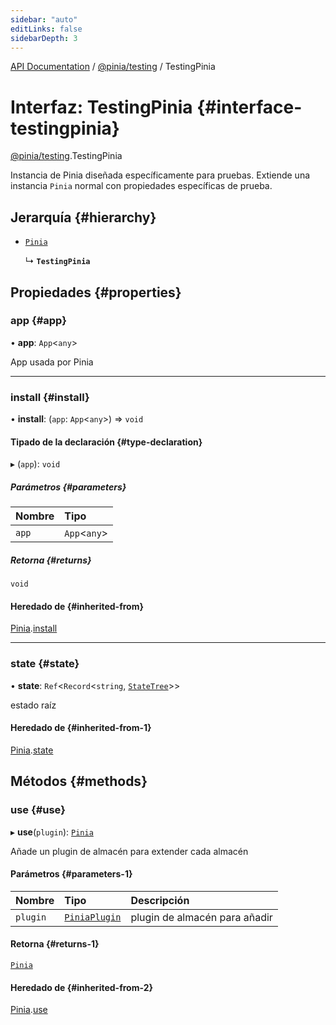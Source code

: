 ```yaml
---
sidebar: "auto"
editLinks: false
sidebarDepth: 3
---
```


[API Documentation](../index.md) / [@pinia/testing](../modules/pinia_testing.md) / TestingPinia

# Interfaz: TestingPinia {#interface-testingpinia}

[@pinia/testing](../modules/pinia_testing.md).TestingPinia

Instancia de Pinia diseñada específicamente para pruebas. Extiende una instancia 
`Pinia` normal con propiedades específicas de prueba.

## Jerarquía {#hierarchy}

- [`Pinia`](pinia.Pinia.md)

  ↳ **`TestingPinia`**

## Propiedades {#properties}

### app {#app}

• **app**: `App`<`any`\>

App usada por Pinia

___

### install {#install}

• **install**: (`app`: `App`<`any`\>) => `void`

#### Tipado de la declaración {#type-declaration}

▸ (`app`): `void`

##### Parámetros {#parameters}

| Nombre | Tipo |
| :------ | :------ |
| `app` | `App`<`any`\> |

##### Retorna {#returns}

`void`

#### Heredado de {#inherited-from}

[Pinia](pinia.Pinia.md).[install](pinia.Pinia.md#install)

___

### state {#state}

• **state**: `Ref`<`Record`<`string`, [`StateTree`](../modules/pinia.md#statetree)\>\>

estado raíz

#### Heredado de {#inherited-from-1}

[Pinia](pinia.Pinia.md).[state](pinia.Pinia.md#state)

## Métodos {#methods}

### use {#use}

▸ **use**(`plugin`): [`Pinia`](pinia.Pinia.md)

Añade un plugin de almacén para extender cada almacén

#### Parámetros {#parameters-1}

| Nombre | Tipo | Descripción |
| :------ | :------ | :------ |
| `plugin` | [`PiniaPlugin`](pinia.PiniaPlugin.md) | plugin de almacén para añadir |

#### Retorna {#returns-1}

[`Pinia`](pinia.Pinia.md)

#### Heredado de {#inherited-from-2}

[Pinia](pinia.Pinia.md).[use](pinia.Pinia.md#use)
